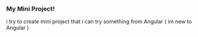 ### My Mini Project!

i try to create mini project that i can try something from Angular ( im new to Angular )